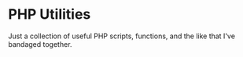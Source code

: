 # PHP Utilities

Just a collection of useful PHP scripts, functions, and the like that I've
bandaged together. 
